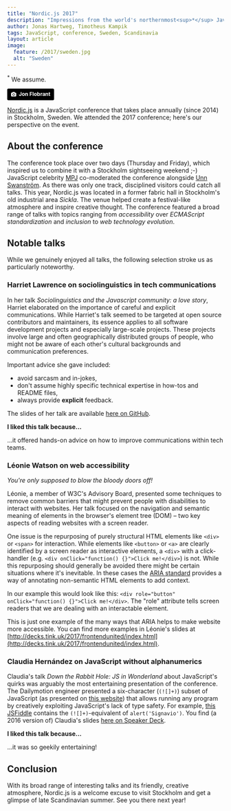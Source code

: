 ```yaml
---
title: "Nordic.js 2017"
description: "Impressions from the world's northernmost<sup>*</sup> JavaScript conference"
author: Jonas Hartweg, Timotheus Kampik
tags: JavaScript, conference, Sweden, Scandinavia
layout: article
image:
  feature: /2017/sweden.jpg
  alt: "Sweden"
---
```

<sup>*</sup> We assume.

<a style="background-color:black;color:white;text-decoration:none;padding:4px 6px;font-family:-apple-system, BlinkMacSystemFont, &quot;San Francisco&quot;, &quot;Helvetica Neue&quot;, Helvetica, Ubuntu, Roboto, Noto, &quot;Segoe UI&quot;, Arial, sans-serif;font-size:12px;font-weight:bold;line-height:1.2;display:inline-block;border-radius:3px;" href="https://unsplash.com/@jonflobrant?utm_medium=referral&amp;utm_campaign=photographer-credit&amp;utm_content=creditBadge" target="_blank" rel="noopener noreferrer" title="Download free do whatever you want high-resolution photos from Jon Flobrant"><span style="display:inline-block;padding:2px 3px;"><svg xmlns="http://www.w3.org/2000/svg" style="height:12px;width:auto;position:relative;vertical-align:middle;top:-1px;fill:white;" viewBox="0 0 32 32"><title></title><path d="M20.8 18.1c0 2.7-2.2 4.8-4.8 4.8s-4.8-2.1-4.8-4.8c0-2.7 2.2-4.8 4.8-4.8 2.7.1 4.8 2.2 4.8 4.8zm11.2-7.4v14.9c0 2.3-1.9 4.3-4.3 4.3h-23.4c-2.4 0-4.3-1.9-4.3-4.3v-15c0-2.3 1.9-4.3 4.3-4.3h3.7l.8-2.3c.4-1.1 1.7-2 2.9-2h8.6c1.2 0 2.5.9 2.9 2l.8 2.4h3.7c2.4 0 4.3 1.9 4.3 4.3zm-8.6 7.5c0-4.1-3.3-7.5-7.5-7.5-4.1 0-7.5 3.4-7.5 7.5s3.3 7.5 7.5 7.5c4.2-.1 7.5-3.4 7.5-7.5z"></path></svg></span><span style="display:inline-block;padding:2px 3px;">Jon Flobrant</span></a>

[Nordic.js](http://nordicjs.com/) is a JavaScript conference that takes place annually (since 2014) in Stockholm, Sweden.
We attended the 2017 conference; here's our perspective on the event.

## About the conference
The conference took place over two days (Thursday and Friday), which inspired us to combine it with a Stockholm sightseeing weekend ;-)
JavaScript celebrity [MPJ](https://twitter.com/mpjme) co-moderated the conference alongside [Unn Swanström](https://twitter.com/unnderbar).
As there was only one track, disciplined visitors could catch all talks.
This year, Nordic.js was located in a former fabric hall in Stockholm's old industrial area *Sickla*.
The venue helped create a festival-like atmosphere and inspire creative thought.
The conference featured a broad range of talks with topics ranging from *accessibility* over *ECMAScript standardization* and *inclusion* to *web technology evolution*.


## Notable talks
While we genuinely enjoyed all talks, the following selection stroke us as particularly noteworthy.

### Harriet Lawrence on sociolinguistics in tech communications
In her talk *Sociolinguistics and the Javascript community: a love story*, Harriet elaborated on the importance of careful and explicit communications.
While Harriet's talk seemed to be targeted at open source contributors and maintainers, its essence applies to all software development projects and especially large-scale projects.
These projects involve large and often geographically distributed groups of people, who might not be aware of each other's cultural backgrounds and communication preferences.

Important advice she gave included:

* avoid sarcasm and in-jokes,
* don't assume highly specific technical expertise in how-tos and README files,
* always provide **explicit** feedback.

The slides of her talk are available [here on GitHub](https://github.com/harrietgrace/talks/blob/master/jsconfeu2017-slides.pdf).

**I liked this talk because…**

  …it offered hands-on advice on how to improve communications within tech teams.

### Léonie Watson on web accessibility
*You're only supposed to blow the bloody doors off!*

Léonie, a member of W3C's Advisory Board, presented some techniques to remove common barriers that might prevent people with disabilities to interact with websites.
Her talk focused on the navigation and semantic meaning of elements in the browser's element tree (DOM) – two key aspects of reading websites with a screen reader.

One issue is the repurposing of purely structural HTML elements like `<div>` or `<span>` for interaction.
While elements like `<button>` or `<a>` are clearly identified by a screen reader as interactive elements, a `<div>` with a click-handler (e.g. `<div onClick="function() {}">Click me!</div>`) is not.
While this repurposing should generally be avoided there might be certain situations where it's inevitable.
In these cases the [ARIA standard](https://www.w3.org/WAI/intro/aria) provides a way of annotating non-semantic HTML elements to add context.

In our example this would look like this: `<div role="button" onClick="function() {}">Click me!</div>`.
The "role" attribute tells screen readers that we are dealing with an interactable element.

This is just one example of the many ways that ARIA helps to make website more accessible.
You can find more examples in Léonie's slides at [http://decks.tink.uk/2017/frontendunited/index.html](http://decks.tink.uk/2017/frontendunited/index.html).

### Claudia Hernández on JavaScript without alphanumerics
Claudia's talk *Down the Rabbit Hole: JS in Wonderland* about JavaScript's quirks was arguably the most entertaining presentation of the conference.
The Dailymotion engineer presented a six-character (``(![]+)``) subset of JavaScript (as presented on [this website](http://www.jsfuck.com/)) that allows running any program by creatively exploiting JavaScript's lack of type safety.
For example, [this JSFiddle](https://jsfiddle.net/7uph4tsd/) contains the ``(![]+)``-equivalent of ``alert('Signavio')``.
You find (a 2016 version of) Claudia's slides [here on Speaker Deck](https://speakerdeck.com/claudiahdz/down-the-rabbit-hole-javascript-in-wonderland).

**I liked this talk because…**

  …it was so geekily entertaining!

## Conclusion
With its broad range of interesting talks and its friendly, creative atmosphere, Nordic.js is a welcome excuse to visit Stockholm and get a glimpse of late Scandinavian summer.
See you there next year!
